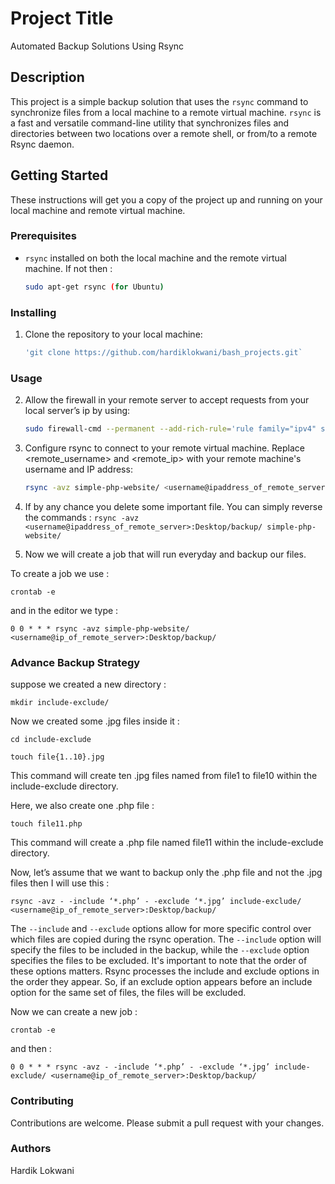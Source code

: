 # Project Title

Automated Backup Solutions Using Rsync

## Description

This project is a simple backup solution that uses the `rsync` command to synchronize files from a local machine to a remote virtual machine. `rsync` is a fast and versatile
command-line utility that synchronizes files and directories between two locations over a remote shell, or from/to a remote Rsync daemon.

## Getting Started

These instructions will get you a copy of the project up and running on your local machine and remote virtual machine.

### Prerequisites

- `rsync` installed on both the local machine and the remote virtual machine. If not then :
  ```bash
  sudo apt-get rsync (for Ubuntu)

### Installing

1. Clone the repository to your local machine:

   ```bash
   'git clone https://github.com/hardiklokwani/bash_projects.git`

### Usage

2. Allow the firewall in your remote server to accept requests from your local server’s ip by using:
    ```bash
    sudo firewall-cmd --permanent --add-rich-rule='rule family="ipv4" source address="<home_server_IP>" accept'
    
3. Configure rsync to connect to your remote virtual machine. Replace <remote_username> and <remote_ip> with your remote machine's username and IP address:
   ```bash
   rsync -avz simple-php-website/ <username@ipaddress_of_remote_server>:Desktop/backup/
   
4. If by any chance you delete some important file. You can simply reverse the commands :
`rsync -avz <username@ipaddress_of_remote_server>:Desktop/backup/ simple-php-website/`

5. Now we will create a job that will run everyday and backup our files.

To create a job we use :

`crontab -e`

and in the editor we type :

`0 0 * * * rsync -avz simple-php-website/ <username@ip_of_remote_server>:Desktop/backup/`


### Advance Backup Strategy


suppose we created a new directory :

`mkdir include-exclude/`

Now we created some .jpg files inside it :

`cd include-exclude` 

`touch file{1..10}.jpg`

This command will create ten .jpg files named from file1 to file10 within the include-exclude directory.

Here, we also create one .php file :

`touch file11.php`

This command will create a .php file named file11 within the include-exclude directory.

Now, let’s assume that we want to backup only the .php file and not the .jpg files then I will use this :

`rsync -avz - -include ‘*.php’ - -exclude ‘*.jpg’ include-exclude/ <username@ip_of_remote_server>:Desktop/backup/`

The `--include` and `--exclude` options allow for more specific control over which files are copied during the rsync operation. The `--include` option will specify the files to be included in the backup, while the `--exclude` option specifies the files to be excluded. It's important to note that the order of these options matters. Rsync processes the include and exclude options in the order they appear. So, if an exclude option appears before an include option for the same set of files, the files will be excluded.

Now we can create a new job :

`crontab -e`

and then :

`0 0 * * * rsync -avz - -include ‘*.php’ - -exclude ‘*.jpg’ include-exclude/ <username@ip_of_remote_server>:Desktop/backup/`

### Contributing

Contributions are welcome. Please submit a pull request with your changes.

### Authors

Hardik Lokwani
